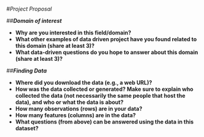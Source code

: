 #_Project Proposal_

##_**Domain of interest**_
- **Why are you interested in this field/domain?**
- **What other examples of data driven project have you found related to this domain (share at least 3)?**
- **What data-driven questions do you hope to answer about this domain (share at least 3)?**

##_**Finding Data**_
- **Where did you download the data (e.g., a web URL)?**
- **How was the data collected or generated? Make sure to explain who collected the data (not necessarily the same people that host the data), and who or what the data is about?**
- **How many observations (rows) are in your data?**
- **How many features (columns) are in the data?**
- **What questions (from above) can be answered using the data in this dataset?**
